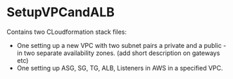 # SetupVPCandALB
Contains two CLoudformation stack files:
- One setting up a new VPC with two subnet pairs a private and a public - in 
  two separate availability zones. (add short description on gateways etc)
- One setting up ASG, SG, TG, ALB, Listeners in AWS in a specified VPC.
